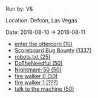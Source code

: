 Run by: V&

Location: Defcon, Las Vegas

Date: 2018-08-10 -> 2018-08-11

- [enter the ottercorn (10)](./3/writeup.md)
- [Scoreboard Bug Bounty (1337)](./15/writeup.md)
- [robots.txt (25)](./18/writeup.md)
- [DoTheNeedful (50)](./19/writeup.md)
- [Nightmare-50 (50)](./24/writeup.md)
- [fire walker 0 (50)](./40/writeup.md)
- [fire walker 1 (???)](./41/writeup.md)
- [talk to the machine (50)](./46/writeup.md)
